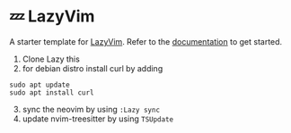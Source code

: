 # 💤 LazyVim

A starter template for [LazyVim](https://github.com/LazyVim/LazyVim).
Refer to the [documentation](https://lazyvim.github.io/installation) to get started.

1. Clone Lazy this
2. for debian distro install curl by adding 
```
sudo apt update
sudo apt install curl
```
3. sync the neovim by using `:Lazy sync`
4. update nvim-treesitter by using `TSUpdate`
